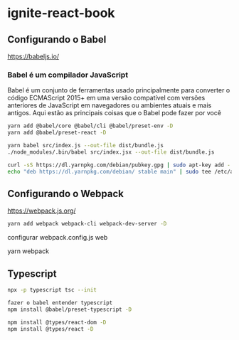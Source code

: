 # ignite-react-book

## Configurando o Babel

https://babeljs.io/

### Babel é um compilador JavaScript
Babel é um conjunto de ferramentas usado principalmente para converter o código ECMAScript 2015+ em uma versão compatível com versões anteriores de JavaScript em navegadores ou ambientes atuais e mais antigos. Aqui estão as principais coisas que o Babel pode fazer por você

```bash
yarn add @babel/core @babel/cli @babel/preset-env -D
yarn add @babel/preset-react -D

yarn babel src/index.js --out-file dist/bundle.js
./node_modules/.bin/babel src/index.jsx --out-file dist/bundle.js
```

```bash
curl -sS https://dl.yarnpkg.com/debian/pubkey.gpg | sudo apt-key add -
echo "deb https://dl.yarnpkg.com/debian/ stable main" | sudo tee /etc/apt/sources.list.d/yarn.list
```

## Configurando o Webpack
https://webpack.js.org/

```bash
yarn add webpack webpack-cli webpack-dev-server -D
```

configurar webpack.config.js web

yarn webpack

## Typescript

```sh
npx -p typescript tsc --init

fazer o babel entender typescript
npm install @babel/preset-typescript -D

npm install @types/react-dom -D
npm install @types/react -D


```
